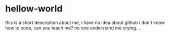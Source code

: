 # hellow-world
this is a short description about me, i have no idea about github
i don't know how to code, can you teach me?
no one understand me crying....
